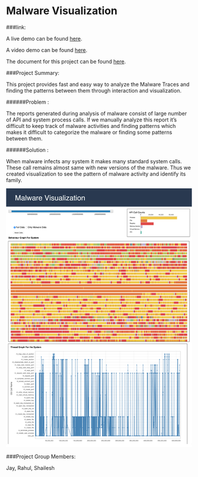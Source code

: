 # Malware Visualization



###link:

A live demo can be found <a href="http://nyu-cs6313-fall2015.github.io/Group-10/" target="_blank">here</a>.

A video demo can be found <a href="#" target="_blank">here</a>.

The document for  this project can be found
[here]().

###Project Summary:


This project provides fast and easy way to analyze the Malware Traces and finding the patterns between them through interaction and visualization.

######Problem : 

The reports generated during analysis of malware consist of large number of API and system process calls. If we manually analyze this report it’s difficult to keep track of malware activities and finding patterns which makes it difficult to categorize the malware or finding some patterns between them.

######Solution : 

When malware infects any system it makes many standard system calls. These call remains almost same with new versions of the malware. Thus we created visualization to see the pattern of malware activity and identify its family.


![Malware Visualization](/img/MalwareVis.png)


###Project Group Members: 

Jay, Rahul, Shailesh
